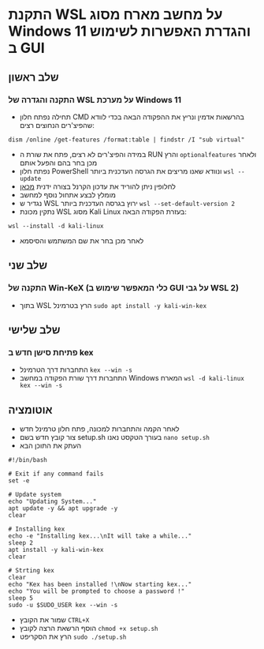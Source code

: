 # התקנת WSL על מחשב מארח מסוג Windows 11 והגדרת האפשרות לשימוש ב GUI  
## שלב ראשון
### התקנה והגדרה של WSL על מערכת Windows 11  
* תחילה נפתח חלון CMD בהרשאות אדמין ונריץ את ההפקודה הבאה בכדי לוודא שהפיצ'רים הנחוצים רצים:
```
dism /online /get-features /format:table | findstr /I "sub virtual"
```
* במידה והפיצ'רים לא רצים, פתח את שורת ה RUN והרץ ``optionalfeatures`` ולאחר מכן בחר בהם והפעל אותם
* נפתח חלון PowerShell ונוודא שאנו מריצים את הגרסה העדכנית ביותר `wsl --update`
* לחלופין ניתן להוריד את עדכון הקרנל בצורה ידנית [מכאן](https://learn.microsoft.com/en-us/windows/wsl/install-manual#step-4---download-the-linux-kernel-update-package)
* מומלץ לבצע אתחול נוסף למחשב
* נגדיר ש WSL ירוץ בגרסה העדכנית ביותר `wsl --set-default-version 2`
* נתקין מכונת WSL מסוג Kali Linux בעזרת הפקודה הבאה:
```
wsl --install -d kali-linux
```
* לאחר מכן בחר את שם המשתמש והסיסמא
## שלב שני
### התקנה של Win-KeX (כלי המאפשר שימוש ב GUI על גבי WSL 2)
* בתוך WSL הרץ בטרמינל `sudo apt install -y kali-win-kex`
## שלב שלישי
### פתיחת סישן חדש ב kex
* התחברות דרך הטרמינל `kex --win -s`
* התחברות דרך שורת הפקודה במחשב Windows המארח `wsl -d kali-linux kex --win -s`
## אוטומציה
- לאחר הקמה והתחברות למכונה, פתח חלון טרמינל חדש
- צור קובץ חדש בשם setup.sh בעורך הטקסט נאנו `nano setup.sh`
- העתק את התוכן הבא
```
#!/bin/bash

# Exit if any command fails
set -e

# Update system
echo "Updating System..."
apt update -y && apt upgrade -y
clear

# Installing kex
echo -e "Installing kex...\nIt will take a while..."
sleep 2
apt install -y kali-win-kex
clear

# Strting kex
clear
echo "Kex has been installed !\nNow starting kex..."
echo "You will be prompted to choose a password !"
sleep 5
sudo -u $SUDO_USER kex --win -s
```
- שמור את הקובץ `CTRL+X`
- הוסף הרשאת הרצה לקובץ `chmod +x setup.sh`
- הרץ את הסקריפט `sudo ./setup.sh`
